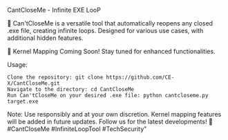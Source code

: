 CantCloseMe - Infinite EXE LooP

🔄 Can'tCloseMe is a versatile tool that automatically reopens any closed .exe file, creating infinite loops. Designed for various use cases, with additional hidden features.

🚧 Kernel Mapping Coming Soon! Stay tuned for enhanced functionalities.

Usage:

    Clone the repository: git clone https://github.com/CE-X/CantCloseMe.git
    Navigate to the directory: cd CantCloseMe
    Run Can'tCloseMe on your desired .exe file: python cantcloseme.py target.exe

Note: Use responsibly and at your own discretion. Kernel mapping features will be added in future updates. Follow us for the latest developments! 🚀 #CantCloseMe #InfiniteLoopTool #TechSecurity"
